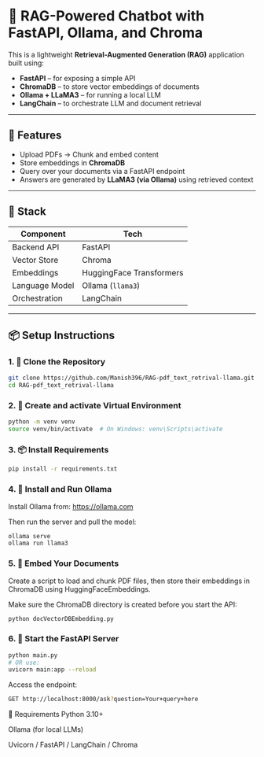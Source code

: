 # 🧠 RAG-Powered Chatbot with FastAPI, Ollama, and Chroma

This is a lightweight **Retrieval-Augmented Generation (RAG)** application built using:

- **FastAPI** – for exposing a simple API
- **ChromaDB** – to store vector embeddings of documents
- **Ollama + LLaMA3** – for running a local LLM
- **LangChain** – to orchestrate LLM and document retrieval

---

## 🚀 Features

- Upload PDFs → Chunk and embed content
- Store embeddings in **ChromaDB**
- Query over your documents via a FastAPI endpoint
- Answers are generated by **LLaMA3 (via Ollama)** using retrieved context

---

## 🧩 Stack

| Component        | Tech                        |
|------------------|-----------------------------|
| Backend API      | FastAPI                     |
| Vector Store     | Chroma                      |
| Embeddings       | HuggingFace Transformers    |
| Language Model   | Ollama (`llama3`)           |
| Orchestration    | LangChain                   |

---

## 📦 Setup Instructions

### 1. 🧱 Clone the Repository

```bash
git clone https://github.com/Manish396/RAG-pdf_text_retrival-llama.git
cd RAG-pdf_text_retrival-llama
```

### 2. 🐍 Create and activate Virtual Environment
```bash
python -m venv venv
source venv/bin/activate  # On Windows: venv\Scripts\activate
```

### 3. 📦 Install Requirements
```bash
pip install -r requirements.txt
```

### 4. 🧠 Install and Run Ollama
Install Ollama from: https://ollama.com

Then run the server and pull the model:
```bash
ollama serve
ollama run llama3
```

### 5. 📄 Embed Your Documents
Create a script to load and chunk PDF files, then store their embeddings in ChromaDB using HuggingFaceEmbeddings.

Make sure the ChromaDB directory is created before you start the API:
```bash
python docVectorDBEmbedding.py
```

### 6. 🚀 Start the FastAPI Server
```bash
python main.py
# OR use:
uvicorn main:app --reload
```
Access the endpoint:
```bash
GET http://localhost:8000/ask?question=Your+query+here
```

📌 Requirements
Python 3.10+

Ollama (for local LLMs)

Uvicorn / FastAPI / LangChain / Chroma